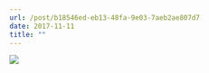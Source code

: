 ```yaml
---
url: /post/b18546ed-eb13-48fa-9e03-7aeb2ae807d7
date: 2017-11-11
title: ""
---
```


<img class="img-fluid" img src="/b10b5181b7.jpg" />